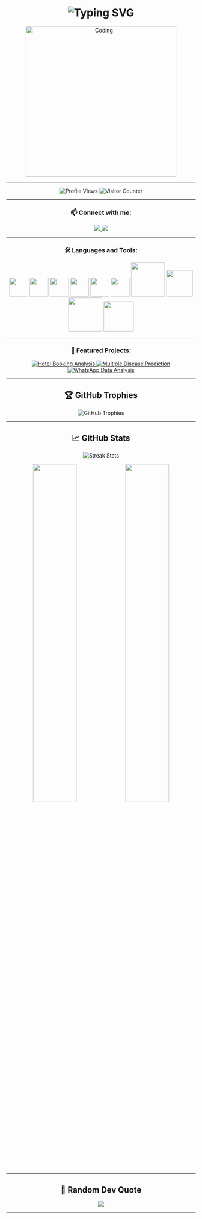 <h1 align="center">
  <img src="https://readme-typing-svg.herokuapp.com?font=Fira+Code&size=30&duration=3000&pause=1000&color=00F72D&center=true&vCenter=true&width=800&lines=Welcome To My Profile;Hi+👋,+I'm+Divyaraj+Vihol;Computer+Engineering+Student;Tech+Learner" alt="Typing SVG" />
</h1>


<div align="center">
  <img src="https://i.giphy.com/media/qgQUggAC3Pfv687qPC/giphy.webp" alt="Coding" width="400" />
</div>

---

<p align="center">
  <img src="https://komarev.com/ghpvc/?username=divyaraj-vihol&label=Profile%20views&color=0e75b6&style=flat" alt="Profile Views" />
  <img src="https://visitor-badge.laobi.icu/badge?page_id=divyaraj-vihol.divyaraj-vihol" alt="Visitor Counter" />
</p>

---

<h3 align="center">📫 Connect with me:</h3>
<p align="center">
  <a href="https://linkedin.com/in/divyaraj-vihol555" target="_blank">
    <img src="https://img.shields.io/badge/LinkedIn-%230077B5.svg?&style=for-the-badge&logo=linkedin&logoColor=white" />
  </a>
  <a href="https://instagram.com/divyarajsinh.vihol555" target="_blank">
    <img src="https://img.shields.io/badge/Instagram-%23E4405F.svg?&style=for-the-badge&logo=instagram&logoColor=white" />
  </a>
</p>

---

<h3 align="center">🛠️ Languages and Tools:</h3>

<p align="center">
  <img src="https://cdn.jsdelivr.net/gh/devicons/devicon/icons/python/python-original.svg" width="50" />
  <img src="https://cdn.jsdelivr.net/gh/devicons/devicon/icons/c/c-original.svg" width="50" />
  <img src="https://cdn.jsdelivr.net/gh/devicons/devicon/icons/cplusplus/cplusplus-original.svg" width="50" />
  <img src="https://cdn.jsdelivr.net/gh/devicons/devicon/icons/javascript/javascript-original.svg" width="50" />
  <img src="https://cdn.jsdelivr.net/gh/devicons/devicon/icons/html5/html5-original.svg" width="50" />
  <img src="https://cdn.jsdelivr.net/gh/devicons/devicon/icons/css3/css3-original.svg" width="50" />
  <img src="https://seaborn.pydata.org/_static/logo-wide-lightbg.svg" width="90" />
  <img src="https://upload.wikimedia.org/wikipedia/commons/0/05/Scikit_learn_logo_small.svg" width="70" />
  <img src="https://upload.wikimedia.org/wikipedia/commons/3/32/OpenCV_Logo_with_text_svg_version.svg" width="90" />
  <img src="https://cdn.jsdelivr.net/gh/devicons/devicon/icons/mysql/mysql-original-wordmark.svg" width="80" />
</p>

---

<h3 align="center">🚀 Featured Projects:</h3>

<p align="center">
  <a href="https://github.com/divyaraj-vihol/HOTEL-BOOKING-ANALYSIS-" target="_blank">
    <img src="https://img.shields.io/badge/Hotel%20Booking%20Analysis-%F0%9F%93%8A-blue?style=for-the-badge" alt="Hotel Booking Analysis" />
  </a>
  <a href="https://github.com/divyaraj-vihol/Multiple-Disease-Prediction" target="_blank">
    <img src="https://img.shields.io/badge/Multiple%20Disease%20Prediction-%F0%9F%A7%AC-green?style=for-the-badge" alt="Multiple Disease Prediction" />
  </a>
  <a href="https://github.com/divyaraj-vihol/whatsapp-data-analysis" target="_blank">
    <img src="https://img.shields.io/badge/WhatsApp%20Data%20Analysis-%F0%9F%92%AC-lightgrey?style=for-the-badge" alt="WhatsApp Data Analysis" />
  </a>
</p>

---

<h2 align="center">🏆 GitHub Trophies</h2>

<p align="center">
  <img src="https://github-profile-trophy.vercel.app/?username=divyaraj-vihol&theme=radical&margin-w=10&no-bg=true&no-frame=true" alt="GitHub Trophies" />
</p>

---

<h2 align="center">📈 GitHub Stats</h2>

<p align="center">
  <img src="https://github-readme-streak-stats.herokuapp.com/?user=divyaraj-vihol&theme=radical" alt="Streak Stats" />
</p>

<p align="center">
  <img width="48%" src="https://github-readme-stats.vercel.app/api?username=divyaraj-vihol&show_icons=true&theme=radical" />
  <img width="48%" src="https://github-readme-stats.vercel.app/api/top-langs/?username=divyaraj-vihol&layout=compact&theme=radical" />
</p>

---

<h2 align="center">💬 Random Dev Quote</h2>

<p align="center">
  <img src="https://quotes-github-readme.vercel.app/api?type=horizontal&theme=radical" />
</p>

---
